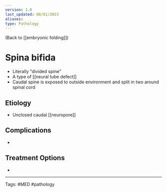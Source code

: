 ```yaml
---
version: 1.0
last_updated: 08/01/2023
aliases: 
type: Pathology
---
```


(Back to [[embryonic folding]])

# Spina bifida

- Literally "divided spine"
- A type of [[neural tube defect]]
- Caudal spine is exposed to outside environment and split in two around spinal cord

## Etiology
- Unclosed caudal [[neuropore]]

## Complications
- 

## Treatment Options
- 

---
Tags: #MED #pathology 
